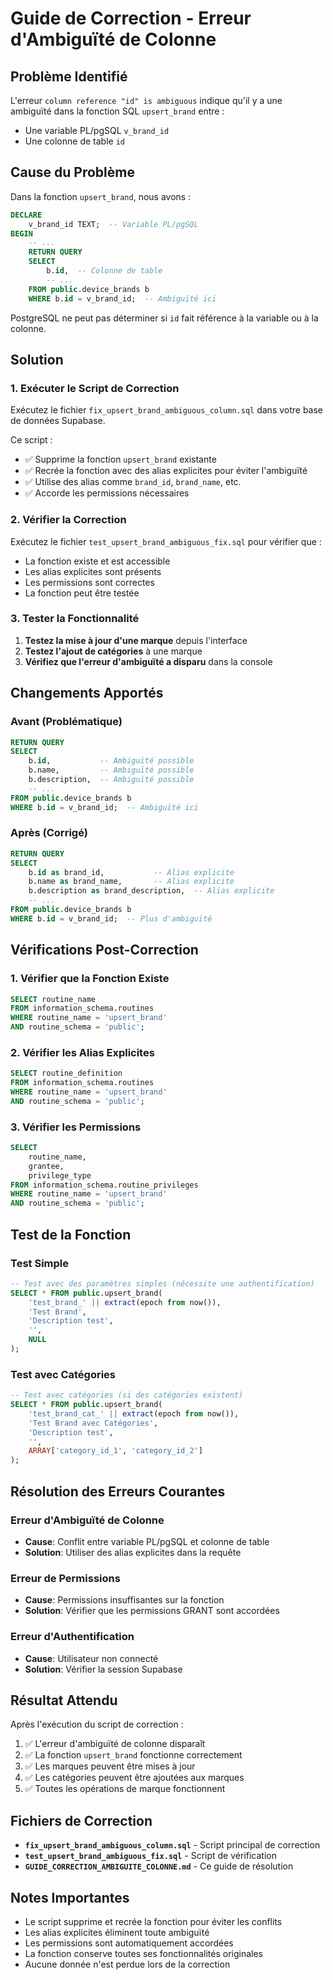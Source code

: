 # Guide de Correction - Erreur d'Ambiguïté de Colonne

## Problème Identifié

L'erreur `column reference "id" is ambiguous` indique qu'il y a une ambiguïté dans la fonction SQL `upsert_brand` entre :
- Une variable PL/pgSQL `v_brand_id`
- Une colonne de table `id`

## Cause du Problème

Dans la fonction `upsert_brand`, nous avons :
```sql
DECLARE
    v_brand_id TEXT;  -- Variable PL/pgSQL
BEGIN
    -- ...
    RETURN QUERY
    SELECT 
        b.id,  -- Colonne de table
        -- ...
    FROM public.device_brands b
    WHERE b.id = v_brand_id;  -- Ambiguïté ici
```

PostgreSQL ne peut pas déterminer si `id` fait référence à la variable ou à la colonne.

## Solution

### 1. Exécuter le Script de Correction

Exécutez le fichier `fix_upsert_brand_ambiguous_column.sql` dans votre base de données Supabase.

Ce script :
- ✅ Supprime la fonction `upsert_brand` existante
- ✅ Recrée la fonction avec des alias explicites pour éviter l'ambiguïté
- ✅ Utilise des alias comme `brand_id`, `brand_name`, etc.
- ✅ Accorde les permissions nécessaires

### 2. Vérifier la Correction

Exécutez le fichier `test_upsert_brand_ambiguous_fix.sql` pour vérifier que :
- La fonction existe et est accessible
- Les alias explicites sont présents
- Les permissions sont correctes
- La fonction peut être testée

### 3. Tester la Fonctionnalité

1. **Testez la mise à jour d'une marque** depuis l'interface
2. **Testez l'ajout de catégories** à une marque
3. **Vérifiez que l'erreur d'ambiguïté a disparu** dans la console

## Changements Apportés

### Avant (Problématique)
```sql
RETURN QUERY
SELECT 
    b.id,           -- Ambiguïté possible
    b.name,         -- Ambiguïté possible
    b.description,  -- Ambiguïté possible
    -- ...
FROM public.device_brands b
WHERE b.id = v_brand_id;  -- Ambiguïté ici
```

### Après (Corrigé)
```sql
RETURN QUERY
SELECT 
    b.id as brand_id,           -- Alias explicite
    b.name as brand_name,       -- Alias explicite
    b.description as brand_description,  -- Alias explicite
    -- ...
FROM public.device_brands b
WHERE b.id = v_brand_id;  -- Plus d'ambiguïté
```

## Vérifications Post-Correction

### 1. Vérifier que la Fonction Existe
```sql
SELECT routine_name 
FROM information_schema.routines 
WHERE routine_name = 'upsert_brand'
AND routine_schema = 'public';
```

### 2. Vérifier les Alias Explicites
```sql
SELECT routine_definition 
FROM information_schema.routines 
WHERE routine_name = 'upsert_brand'
AND routine_schema = 'public';
```

### 3. Vérifier les Permissions
```sql
SELECT 
    routine_name,
    grantee,
    privilege_type
FROM information_schema.routine_privileges 
WHERE routine_name = 'upsert_brand'
AND routine_schema = 'public';
```

## Test de la Fonction

### Test Simple
```sql
-- Test avec des paramètres simples (nécessite une authentification)
SELECT * FROM public.upsert_brand(
    'test_brand_' || extract(epoch from now()), 
    'Test Brand', 
    'Description test', 
    '', 
    NULL
);
```

### Test avec Catégories
```sql
-- Test avec catégories (si des catégories existent)
SELECT * FROM public.upsert_brand(
    'test_brand_cat_' || extract(epoch from now()), 
    'Test Brand avec Catégories', 
    'Description test', 
    '', 
    ARRAY['category_id_1', 'category_id_2']
);
```

## Résolution des Erreurs Courantes

### Erreur d'Ambiguïté de Colonne
- **Cause**: Conflit entre variable PL/pgSQL et colonne de table
- **Solution**: Utiliser des alias explicites dans la requête

### Erreur de Permissions
- **Cause**: Permissions insuffisantes sur la fonction
- **Solution**: Vérifier que les permissions GRANT sont accordées

### Erreur d'Authentification
- **Cause**: Utilisateur non connecté
- **Solution**: Vérifier la session Supabase

## Résultat Attendu

Après l'exécution du script de correction :

1. ✅ L'erreur d'ambiguïté de colonne disparaît
2. ✅ La fonction `upsert_brand` fonctionne correctement
3. ✅ Les marques peuvent être mises à jour
4. ✅ Les catégories peuvent être ajoutées aux marques
5. ✅ Toutes les opérations de marque fonctionnent

## Fichiers de Correction

- **`fix_upsert_brand_ambiguous_column.sql`** - Script principal de correction
- **`test_upsert_brand_ambiguous_fix.sql`** - Script de vérification
- **`GUIDE_CORRECTION_AMBIGUITE_COLONNE.md`** - Ce guide de résolution

## Notes Importantes

- Le script supprime et recrée la fonction pour éviter les conflits
- Les alias explicites éliminent toute ambiguïté
- Les permissions sont automatiquement accordées
- La fonction conserve toutes ses fonctionnalités originales
- Aucune donnée n'est perdue lors de la correction
















